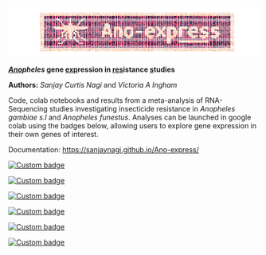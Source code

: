 ![image](https://raw.githubusercontent.com/sanjaynagi/ano-express/main/docs/logo.png)

**<ins>*Ano</ins>pheles* gene <ins>exp</ins>ression in <ins>res</ins>istance <ins>s</ins>tudies**

**Authors:**
*Sanjay Curtis Nagi* and *Victoria A Ingham*

Code, colab notebooks and results from a meta-analysis of RNA-Sequencing studies investigating insecticide resistance in *Anopheles gambiae s.l* and *Anopheles funestus*. Analyses can be launched in google colab using the badges below, allowing users to explore gene expression in their own genes of interest.

Documentation: https://sanjaynagi.github.io/Ano-express/


[![Custom badge](https://img.shields.io/endpoint?color=gold&logo=Google%20Colab&url=https%3A%2F%2Fraw.githubusercontent.com%2Fsanjaynagi%2Fano-express%2Fmain%2Fgraphics%2Fbadge-expression.json)](https://colab.research.google.com/github/sanjaynagi/ano-express/blob/main/workflow/notebooks/plot-gene-expression.ipynb)   

[![Custom badge](https://img.shields.io/endpoint?color=grey&logo=Google%20Colab&url=https%3A%2F%2Fraw.githubusercontent.com%2Fsanjaynagi%2Fano-express%2Fmain%2Fgraphics%2Fbadge-utilities.json)](https://colab.research.google.com/github/sanjaynagi/ano-express/blob/main/workflow/notebooks/utility_functions.ipynb)  

[![Custom badge](https://img.shields.io/endpoint?color=turqoise&logo=Google%20Colab&url=https%3A%2F%2Fraw.githubusercontent.com%2Fsanjaynagi%2Fano-express%2Fmain%2Fgraphics%2Fbadge-families.json)](https://colab.research.google.com/github/sanjaynagi/ano-express/blob/main/workflow/notebooks/plot-families-expression.ipynb)  

[![Custom badge](https://img.shields.io/endpoint?color=black&logo=Google%20Colab&url=https%3A%2F%2Fraw.githubusercontent.com%2Fsanjaynagi%2Fano-express%2Fmain%2Fgraphics%2Fbadge-candidates.json)](https://colab.research.google.com/github/sanjaynagi/ano-express/blob/main/workflow/notebooks/expression-candidates.ipynb)  

[![Custom badge](https://img.shields.io/endpoint?color=skyblue&logo=Google%20Colab&url=https%3A%2F%2Fraw.githubusercontent.com%2Fsanjaynagi%2Fano-express%2Fmain%2Fgraphics%2Fbadge-enrichment.json)](https://colab.research.google.com/github/sanjaynagi/ano-express/blob/main/workflow/notebooks/enrichment.ipynb)  

[![Custom badge](https://img.shields.io/endpoint?color=maroon&logo=Google%20Colab&url=https%3A%2F%2Fraw.githubusercontent.com%2Fsanjaynagi%2Fano-express%2Fmain%2Fgraphics%2Fbadge-heatmaps.json)](https://colab.research.google.com/github/sanjaynagi/ano-express/blob/main/workflow/notebooks/misc/cluster-heatmaps-16-12-22.ipynb)  
